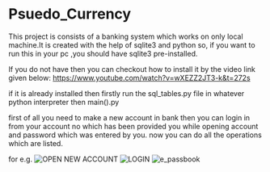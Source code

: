 # Psuedo_Currency
This project is consists of a banking system which works on only local machine.It is created with the help of sqlite3 and python so, if you
want to run this in your pc ,you should have sqlite3 pre-installed.

If you do not have then you can checkout how to install it by the video link given below:
https://www.youtube.com/watch?v=wXEZZ2JT3-k&t=272s

if it is already installed then 
firstly run the sql_tables.py file in whatever python interpreter
then main().py

first of all you need to make a new account in bank then you can login in from your account no which has been provided you while opening account and password which was entered by you.
now you can do all the operations which are listed.

for e.g.
![OPEN NEW ACCOUNT](https://user-images.githubusercontent.com/44167202/81551557-ad039e00-939f-11ea-9d40-d23dea4bd677.png)
![LOGIN](https://user-images.githubusercontent.com/44167202/81551571-b2f97f00-939f-11ea-8440-479a283b4425.png)
![e_passbook](https://user-images.githubusercontent.com/44167202/81551593-bb51ba00-939f-11ea-9924-085ca5a63b96.png)




